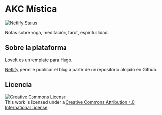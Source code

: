 # AKC Mística

[![Netlify Status](https://api.netlify.com/api/v1/badges/2b32eb6b-0f93-41a1-b27d-dc6f6f650bbf/deploy-status)](https://app.netlify.com/sites/akc-mistica/deploys)

Notas sobre yoga, meditación, tarot, espiritualidad.

## Sobre la plataforma

[LoveIt](https://hugoloveit.com/) es un template para Hugo.

[Netlify](https://www.netlify.com/) permite publicar el blog a partir de un repositorio alojado en Github.

## Licencia

<a rel="license" href="http://creativecommons.org/licenses/by/4.0/"><img alt="Creative Commons License" style="border-width:0" src="https://i.creativecommons.org/l/by/4.0/88x31.png" /></a><br />This work is licensed under a <a rel="license" href="http://creativecommons.org/licenses/by/4.0/">Creative Commons Attribution 4.0 International License</a>.

